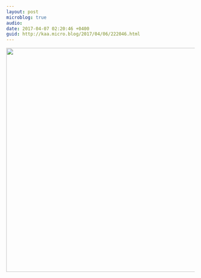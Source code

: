 ```yaml
---
layout: post
microblog: true
audio: 
date: 2017-04-07 02:20:46 +0400
guid: http://kaa.micro.blog/2017/04/06/222046.html
---
```



<img src="https://www.kaa.bz/uploads/2018/f7b2d6b3a2.jpg" width="600" height="597" />
